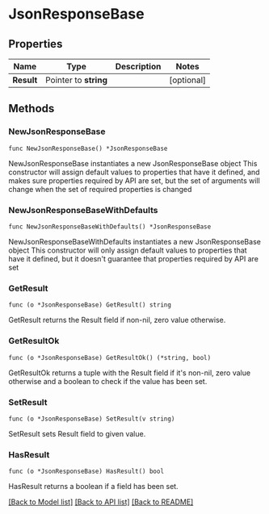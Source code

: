 # JsonResponseBase

## Properties

Name | Type | Description | Notes
------------ | ------------- | ------------- | -------------
**Result** | Pointer to **string** |  | [optional] 

## Methods

### NewJsonResponseBase

`func NewJsonResponseBase() *JsonResponseBase`

NewJsonResponseBase instantiates a new JsonResponseBase object
This constructor will assign default values to properties that have it defined,
and makes sure properties required by API are set, but the set of arguments
will change when the set of required properties is changed

### NewJsonResponseBaseWithDefaults

`func NewJsonResponseBaseWithDefaults() *JsonResponseBase`

NewJsonResponseBaseWithDefaults instantiates a new JsonResponseBase object
This constructor will only assign default values to properties that have it defined,
but it doesn't guarantee that properties required by API are set

### GetResult

`func (o *JsonResponseBase) GetResult() string`

GetResult returns the Result field if non-nil, zero value otherwise.

### GetResultOk

`func (o *JsonResponseBase) GetResultOk() (*string, bool)`

GetResultOk returns a tuple with the Result field if it's non-nil, zero value otherwise
and a boolean to check if the value has been set.

### SetResult

`func (o *JsonResponseBase) SetResult(v string)`

SetResult sets Result field to given value.

### HasResult

`func (o *JsonResponseBase) HasResult() bool`

HasResult returns a boolean if a field has been set.


[[Back to Model list]](../README.md#documentation-for-models) [[Back to API list]](../README.md#documentation-for-api-endpoints) [[Back to README]](../README.md)


